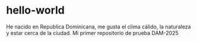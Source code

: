 # hello-world 
He nacido en Republica Dominicana, me gusta el clima cálido, la naturaleza y estar cerca de la ciudad.
Mi primer repositorio de prueba DAM-2025
